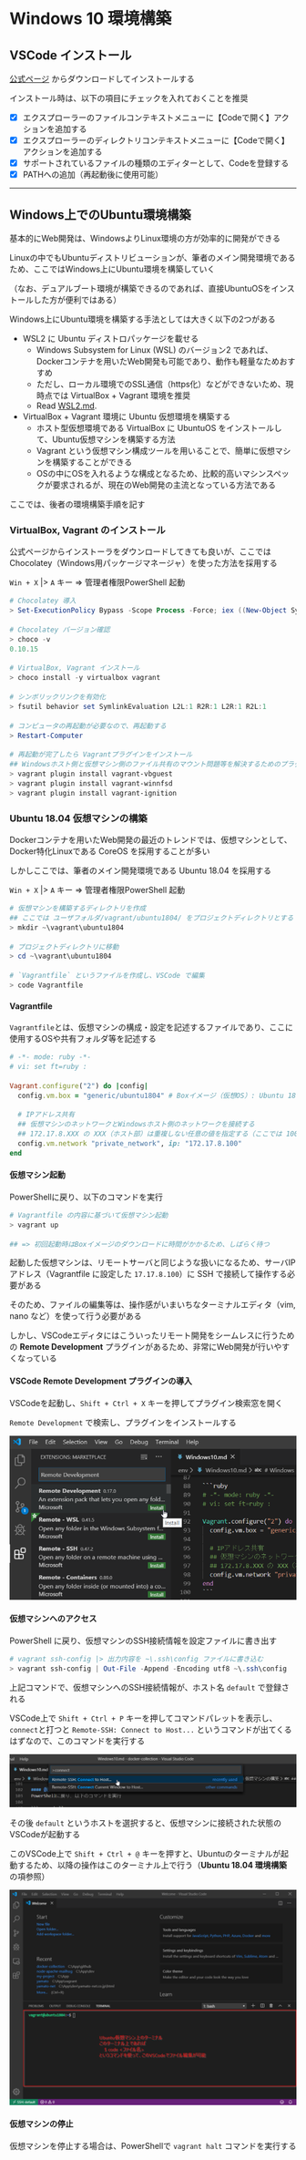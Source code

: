 # Windows 10 環境構築

## VSCode インストール

[公式ページ](https://azure.microsoft.com/ja-jp/products/visual-studio-code/) からダウンロードしてインストールする

インストール時は、以下の項目にチェックを入れておくことを推奨

- [x] エクスプローラーのファイルコンテキストメニューに【Codeで開く】アクションを追加する
- [x] エクスプローラーのディレクトリコンテキストメニューに【Codeで開く】アクションを追加する
- [x] サポートされているファイルの種類のエディターとして、Codeを登録する
- [x] PATHへの追加（再起動後に使用可能）

***

## Windows上でのUbuntu環境構築

基本的にWeb開発は、WindowsよりLinux環境の方が効率的に開発ができる

Linuxの中でもUbuntuディストリビューションが、筆者のメイン開発環境であるため、ここではWindows上にUbuntu環境を構築していく

（なお、デュアルブート環境が構築できるのであれば、直接UbuntuOSをインストールした方が便利ではある）

Windows上にUbuntu環境を構築する手法としては大きく以下の2つがある

- WSL2 に Ubuntu ディストロパッケージを載せる
    - Windows Subsystem for Linux (WSL) のバージョン2 であれば、Dockerコンテナを用いたWeb開発も可能であり、動作も軽量なためおすすめ
    - ただし、ローカル環境でのSSL通信（https化）などができないため、現時点では VirtualBox + Vagrant 環境を推奨
    - Read [WSL2.md](./WSL2.md).
- VirtualBox + Vagrant 環境に Ubuntu 仮想環境を構築する
    - ホスト型仮想環境である VirtualBox に UbuntuOS をインストールして、Ubuntu仮想マシンを構築する方法
    - Vagrant という仮想マシン構成ツールを用いることで、簡単に仮想マシンを構築することができる
    - OSの中にOSを入れるような構成となるため、比較的高いマシンスペックが要求されるが、現在のWeb開発の主流となっている方法である

ここでは、後者の環境構築手順を記す

### VirtualBox, Vagrant のインストール
公式ページからインストーラをダウンロードしてきても良いが、ここでは Chocolatey（Windows用パッケージマネージャ）を使った方法を採用する

`Win + X` |> `A` キー => 管理者権限PowerShell 起動

```powershell
# Chocolatey 導入
> Set-ExecutionPolicy Bypass -Scope Process -Force; iex ((New-Object System.Net.WebClient).DownloadString('https://chocolatey.org/install.ps1'))

# Chocolatey バージョン確認
> choco -v
0.10.15

# VirtualBox, Vagrant インストール
> choco install -y virtualbox vagrant

# シンボリックリンクを有効化
> fsutil behavior set SymlinkEvaluation L2L:1 R2R:1 L2R:1 R2L:1

# コンピュータの再起動が必要なので、再起動する
> Restart-Computer

# 再起動が完了したら Vagrantプラグインをインストール
## Windowsホスト側と仮想マシン側のファイル共有のマウント問題等を解決するためのプラグインを導入
> vagrant plugin install vagrant-vbguest
> vagrant plugin install vagrant-winnfsd
> vagrant plugin install vagrant-ignition
```

### Ubuntu 18.04 仮想マシンの構築
Dockerコンテナを用いたWeb開発の最近のトレンドでは、仮想マシンとして、Docker特化Linuxである CoreOS を採用することが多い

しかしここでは、筆者のメイン開発環境である Ubuntu 18.04 を採用する

`Win + X` |> `A` キー => 管理者権限PowerShell 起動

```powershell
# 仮想マシンを構築するディレクトリを作成
## ここでは ユーザフォルダ/vagrant/ubuntu1804/ をプロジェクトディレクトリとする
> mkdir ~\vagrant\ubuntu1804

# プロジェクトディレクトリに移動
> cd ~\vagrant\ubuntu1804

# `Vagrantfile` というファイルを作成し、VSCode で編集
> code Vagrantfile
```

#### Vagrantfile
`Vagrantfile`とは、仮想マシンの構成・設定を記述するファイルであり、ここに使用するOSや共有フォルダ等を記述する

```ruby
# -*- mode: ruby -*-
# vi: set ft=ruby :

Vagrant.configure("2") do |config|
  config.vm.box = "generic/ubuntu1804" # Boxイメージ（仮想OS）: Ubuntu 18.04 を指定
  
  # IPアドレス共有
  ## 仮想マシンのネットワークとWindowsホスト側のネットワークを接続する
  ## 172.17.8.XXX の XXX（ホスト部）は重複しない任意の値を指定する（ここでは 100 を指定）
  config.vm.network "private_network", ip: "172.17.8.100"
end
```

#### 仮想マシン起動
PowerShellに戻り、以下のコマンドを実行

```powershell
# Vagrantfile の内容に基づいて仮想マシン起動
> vagrant up

## => 初回起動時はBoxイメージのダウンロードに時間がかかるため、しばらく待つ
```

起動した仮想マシンは、リモートサーバと同じような扱いになるため、サーバIPアドレス（Vagrantfile に設定した `17.17.8.100`）に SSH で接続して操作する必要がある

そのため、ファイルの編集等は、操作感がいまいちなターミナルエディタ（vim, nano など）を使って行う必要がある

しかし、VSCodeエディタにはこういったリモート開発をシームレスに行うための **Remote Development** プラグインがあるため、非常にWeb開発が行いやすくなっている

#### VSCode Remote Development プラグインの導入
VSCodeを起動し、`Shift + Ctrl + X` キーを押してプラグイン検索窓を開く

`Remote Development` で検索し、プラグインをインストールする

![remote-development.png](./img/remote-development.png)

#### 仮想マシンへのアクセス
PowerShell に戻り、仮想マシンのSSH接続情報を設定ファイルに書き出す

```powershell
# vagrant ssh-config |> 出力内容を ~\.ssh\config ファイルに書き込む
> vagrant ssh-config | Out-File -Append -Encoding utf8 ~\.ssh\config
```

上記コマンドで、仮想マシンへのSSH接続情報が、ホスト名 `default` で登録される

VSCode上で `Shift + Ctrl + P` キーを押してコマンドパレットを表示し、`connect`と打つと `Remote-SSH: Connect to Host...` というコマンドが出てくるはずなので、このコマンドを実行する

![remote-ssh.png](./img/remote-ssh.png)

その後 `default` というホストを選択すると、仮想マシンに接続された状態のVSCodeが起動する

このVSCode上で `Shift + Ctrl + @` キーを押すと、Ubuntuのターミナルが起動するため、以降の操作はこのターミナル上で行う（**Ubuntu 18.04 環境構築** の項参照）

![remote-vscode.png](./img/remote-vscode.png)

#### 仮想マシンの停止
仮想マシンを停止する場合は、PowerShellで `vagrant halt` コマンドを実行する
